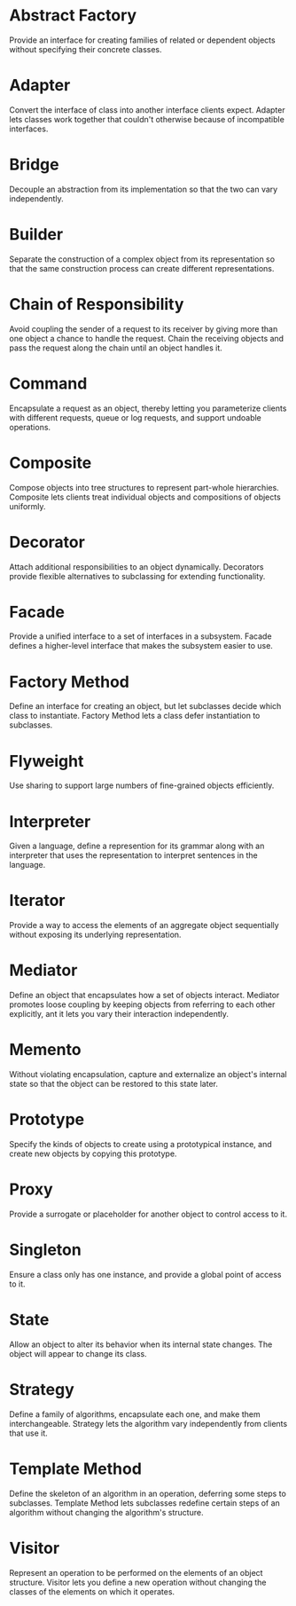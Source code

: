 # Abstract Factory

Provide an interface for creating families of related or dependent objects
without specifying their concrete classes.

# Adapter

Convert the interface of class into another interface clients expect. Adapter
lets classes work together that couldn't otherwise because of incompatible
interfaces.

# Bridge

Decouple an abstraction from its implementation so that the two can vary
independently.

# Builder

Separate the construction of a complex object from its representation so that
the same construction process can create different representations.

# Chain of Responsibility

Avoid coupling the sender of a request to its receiver by giving more than one
object a chance to handle the request. Chain the receiving objects and pass the
request along the chain until an object handles it.

# Command

Encapsulate a request as an object, thereby letting you parameterize clients
with different requests, queue or log requests, and support undoable operations.

# Composite

Compose objects into tree structures to represent part-whole hierarchies.
Composite lets clients treat individual objects and compositions of objects
uniformly.

# Decorator

Attach additional responsibilities to an object dynamically. Decorators provide
flexible alternatives to subclassing for extending functionality.

# Facade

Provide a unified interface to a set of interfaces in a subsystem. Facade
defines a higher-level interface that makes the subsystem easier to use.

# Factory Method

Define an interface for creating an object, but let subclasses decide which
class to instantiate. Factory Method lets a class defer instantiation to
subclasses.

# Flyweight

Use sharing to support large numbers of fine-grained objects efficiently.

# Interpreter

Given a language, define a represention for its grammar along with an
interpreter that uses the representation to interpret sentences in the language.

# Iterator

Provide a way to access the elements of an aggregate object sequentially without
exposing its underlying representation.

# Mediator

Define an object that encapsulates how a set of objects interact. Mediator
promotes loose coupling by keeping objects from referring to each other
explicitly, ant it lets you vary their interaction independently.

# Memento

Without violating encapsulation, capture and externalize an object's internal
state so that the object can be restored to this state later.

# Prototype

Specify the kinds of objects to create using a prototypical instance, and create
new objects by copying this prototype.

# Proxy

Provide a surrogate or placeholder for another object to control access to it.

# Singleton

Ensure a class only has one instance, and provide a global point of access to
it.

# State

Allow an object to alter its behavior when its internal state changes. The
object will appear to change its class.

# Strategy

Define a family of algorithms, encapsulate each one, and make them
interchangeable. Strategy lets the algorithm vary independently from clients
that use it.

# Template Method

Define the skeleton of an algorithm in an operation, deferring some steps to
subclasses. Template Method lets subclasses redefine certain steps of an
algorithm without changing the algorithm's structure.

# Visitor

Represent an operation to be performed on the elements of an object structure.
Visitor lets you define a new operation without changing the classes of the
elements on which it operates.
